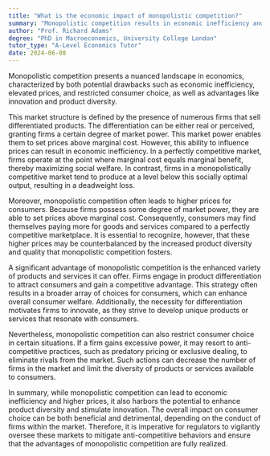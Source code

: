 ```yaml
---
title: "What is the economic impact of monopolistic competition?"
summary: "Monopolistic competition results in economic inefficiency and higher prices, limiting consumer choice, but it fosters innovation and enhances product diversity."
author: "Prof. Richard Adams"
degree: "PhD in Macroeconomics, University College London"
tutor_type: "A-Level Economics Tutor"
date: 2024-06-08
---
```


Monopolistic competition presents a nuanced landscape in economics, characterized by both potential drawbacks such as economic inefficiency, elevated prices, and restricted consumer choice, as well as advantages like innovation and product diversity.

This market structure is defined by the presence of numerous firms that sell differentiated products. The differentiation can be either real or perceived, granting firms a certain degree of market power. This market power enables them to set prices above marginal cost. However, this ability to influence prices can result in economic inefficiency. In a perfectly competitive market, firms operate at the point where marginal cost equals marginal benefit, thereby maximizing social welfare. In contrast, firms in a monopolistically competitive market tend to produce at a level below this socially optimal output, resulting in a deadweight loss.

Moreover, monopolistic competition often leads to higher prices for consumers. Because firms possess some degree of market power, they are able to set prices above marginal cost. Consequently, consumers may find themselves paying more for goods and services compared to a perfectly competitive marketplace. It is essential to recognize, however, that these higher prices may be counterbalanced by the increased product diversity and quality that monopolistic competition fosters.

A significant advantage of monopolistic competition is the enhanced variety of products and services it can offer. Firms engage in product differentiation to attract consumers and gain a competitive advantage. This strategy often results in a broader array of choices for consumers, which can enhance overall consumer welfare. Additionally, the necessity for differentiation motivates firms to innovate, as they strive to develop unique products or services that resonate with consumers.

Nevertheless, monopolistic competition can also restrict consumer choice in certain situations. If a firm gains excessive power, it may resort to anti-competitive practices, such as predatory pricing or exclusive dealing, to eliminate rivals from the market. Such actions can decrease the number of firms in the market and limit the diversity of products or services available to consumers.

In summary, while monopolistic competition can lead to economic inefficiency and higher prices, it also harbors the potential to enhance product diversity and stimulate innovation. The overall impact on consumer choice can be both beneficial and detrimental, depending on the conduct of firms within the market. Therefore, it is imperative for regulators to vigilantly oversee these markets to mitigate anti-competitive behaviors and ensure that the advantages of monopolistic competition are fully realized.
    